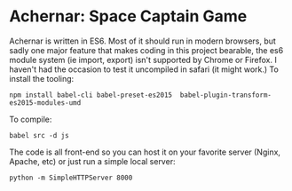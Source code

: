 # Achernar: Space Captain Game

Achernar is written in ES6. Most of it should run in modern browsers, but sadly one major feature that makes coding in this project bearable, the es6 module system (ie import, export) isn't supported by Chrome or Firefox. I haven't had the occasion to test it
uncompiled in safari (it might work.) To install the tooling:

`npm install babel-cli babel-preset-es2015  babel-plugin-transform-es2015-modules-umd`

To compile:

`babel src -d js`

The code is all front-end so you can host it on your favorite server (Nginx, Apache, etc) or just run a simple local server:

`python -m SimpleHTTPServer 8000`

